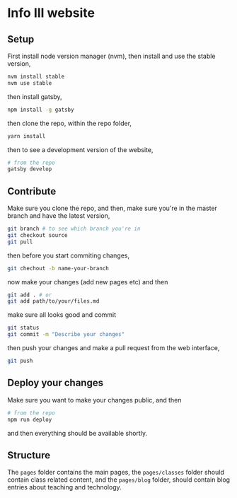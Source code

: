 # Info III website


## Setup

First install node version manager (nvm), then install and use the stable
version,

```bash
nvm install stable
nvm use stable
```

then install gatsby,

```bash
npm install -g gatsby
```

then clone the repo, within the repo folder,

```bash
yarn install
```

then to see a development version of the website,

```bash
# from the repo
gatsby develop
```

## Contribute

Make sure you clone the repo, and then, make sure you're in the master branch
and have the latest version,

```bash
git branch # to see which branch you're in
git checkout source
git pull
```

then before you start commiting changes,

```bash
git chechout -b name-your-branch
```

now make your changes (add new pages etc) and then

```bash
git add . # or
git add path/to/your/files.md
```

make sure all looks good and commit

```bash
git status
git commit -m "Describe your changes"
```

then push your changes and make a pull request from the web interface,

```bash
git push
```

## Deploy your changes

Make sure you want to make your changes public, and then

```bash
# from the repo
npm run deploy
```

and then everything should be available shortly.

## Structure

The `pages` folder contains the main pages, the `pages/classes` folder should
contain class related content, and the `pages/blog` folder, should contain blog
entries about teaching and technology.
